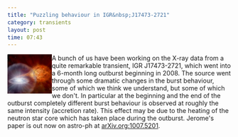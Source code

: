 ```yaml
---
title: "Puzzling behaviour in IGR&nbsp;J17473-2721"
category: transients
layout: post
time: 07:43
---
```

<!-- header generated from blosxom format post; make_header.pl 23.1.2022 -->
<p>
  <!-- Wednesday, September 1, 2010 3:43 PM-->
  <!---- Begin .post ---->
<img src="/images/star_nuclear_exp.jpg" width="100" align="left"> A
bunch of us have been working on the X-ray data from a quite remarkable
transient, IGR&nbsp;J17473-2721, which went into a 6-month long outburst
beginning in 2008. The source went through some dramatic changes in the
burst behaviour, some of which we think we understand, but some of which
we don't. In particular at the beginning and the end of the outburst
completely different burst behaviour is observed at roughly the same
intensity (accretion rate). This effect may be due to the heating of the
neutron star core which has taken place during the outburst. Jerome's
paper is out now on astro-ph at <a href="http://arxiv.org/abs/1007.5201">arXiv.org:1007.5201</a>.
<p>
